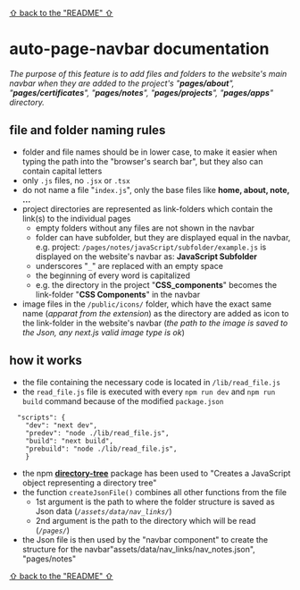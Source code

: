 [&#X21e7; back to the "README" &#X21e7;](../../README.md)

# auto-page-navbar documentation

_The purpose of this feature is to add files and folders to the website's main navbar when they are added to the project's "**pages/about**", "**pages/certificates**", "**pages/notes**", "**pages/projects**", "**pages/apps**" directory._

## file and folder naming rules

- folder and file names should be in lower case, to make it easier when typing the path into the "browser's search bar", but they also can contain capital letters
- only `.js` files, no `.jsx` or `.tsx`
- do not name a file "`index.js`", only the base files like **home, about, note, ...**
- project directories are represented as link-folders which contain the link(s) to the individual pages
  - empty folders without any files are not shown in the navbar
  - folder can have subfolder, but they are displayed equal in the navbar, e.g. project: `/pages/notes/javaScript/subfolder/example.js` is displayed on the website's navbar as: **JavaScript Subfolder**
  - underscores "`_`" are replaced with an empty space
  - the beginning of every word is capitalized
  - e.g. the directory in the project "**CSS_components**" becomes the link-folder "**CSS Components**" in the navbar
- image files in the `/public/icons/` folder, which have the exact same name (_apparat from the extension_) as the directory are added as icon to the link-folder in the website's navbar (_the path to the image is saved to the Json, any next.js valid image type is ok_)

## how it works

- the file containing the necessary code is located in `/lib/read_file.js`
- the `read_file.js` file is executed with every `npm run dev` and `npm run build` command because of the modified `package.json`

```
  "scripts": {
    "dev": "next dev",
    "predev": "node ./lib/read_file.js",
    "build": "next build",
    "prebuild": "node ./lib/read_file.js",
    }
```

- the npm **[directory-tree](https://www.npmjs.com/package/directory-tree)** package has been used to "Creates a JavaScript object representing a directory tree"
- the function `createJsonFile()` combines all other functions from the file
  - 1st argument is the path to where the folder structure is saved as Json data (_`/assets/data/nav_links/`_)
  - 2nd argument is the path to the directory which will be read (_`/pages/`_)
- the Json file is then used by the "navbar component" to create the structure for the navbar"assets/data/nav_links/nav_notes.json", "pages/notes"

[&#X21e7; back to the "README" &#X21e7;](../../README.md)
